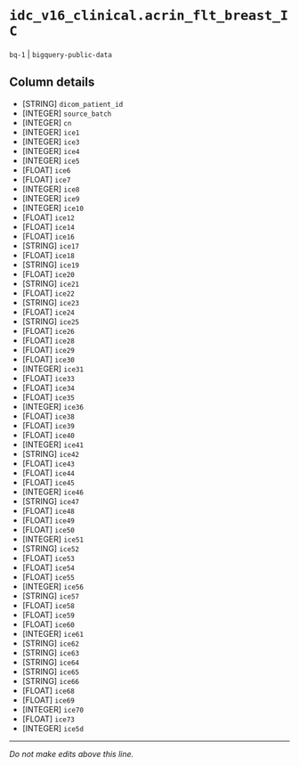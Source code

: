 # `idc_v16_clinical.acrin_flt_breast_IC`
`bq-1` | `bigquery-public-data`

## Column details
* [STRING]    `dicom_patient_id`
* [INTEGER]   `source_batch`
* [INTEGER]   `cn`
* [INTEGER]   `ice1`
* [INTEGER]   `ice3`
* [INTEGER]   `ice4`
* [INTEGER]   `ice5`
* [FLOAT]     `ice6`
* [FLOAT]     `ice7`
* [INTEGER]   `ice8`
* [INTEGER]   `ice9`
* [INTEGER]   `ice10`
* [FLOAT]     `ice12`
* [FLOAT]     `ice14`
* [FLOAT]     `ice16`
* [STRING]    `ice17`
* [FLOAT]     `ice18`
* [STRING]    `ice19`
* [FLOAT]     `ice20`
* [STRING]    `ice21`
* [FLOAT]     `ice22`
* [STRING]    `ice23`
* [FLOAT]     `ice24`
* [STRING]    `ice25`
* [FLOAT]     `ice26`
* [FLOAT]     `ice28`
* [FLOAT]     `ice29`
* [FLOAT]     `ice30`
* [INTEGER]   `ice31`
* [FLOAT]     `ice33`
* [FLOAT]     `ice34`
* [FLOAT]     `ice35`
* [INTEGER]   `ice36`
* [FLOAT]     `ice38`
* [FLOAT]     `ice39`
* [FLOAT]     `ice40`
* [INTEGER]   `ice41`
* [STRING]    `ice42`
* [FLOAT]     `ice43`
* [FLOAT]     `ice44`
* [FLOAT]     `ice45`
* [INTEGER]   `ice46`
* [STRING]    `ice47`
* [FLOAT]     `ice48`
* [FLOAT]     `ice49`
* [FLOAT]     `ice50`
* [INTEGER]   `ice51`
* [STRING]    `ice52`
* [FLOAT]     `ice53`
* [FLOAT]     `ice54`
* [FLOAT]     `ice55`
* [INTEGER]   `ice56`
* [STRING]    `ice57`
* [FLOAT]     `ice58`
* [FLOAT]     `ice59`
* [FLOAT]     `ice60`
* [INTEGER]   `ice61`
* [STRING]    `ice62`
* [STRING]    `ice63`
* [STRING]    `ice64`
* [STRING]    `ice65`
* [STRING]    `ice66`
* [FLOAT]     `ice68`
* [FLOAT]     `ice69`
* [INTEGER]   `ice70`
* [FLOAT]     `ice73`
* [INTEGER]   `ice5d`

-------------------------------------------------------------------------------
*Do not make edits above this line.*

